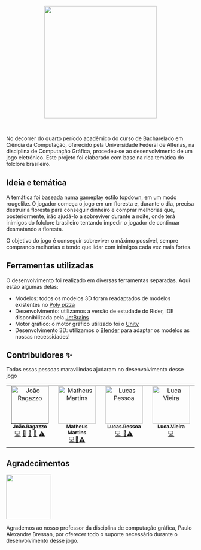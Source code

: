 <p align="center">
  <a href="https://codesandbox.io">
    <img src="https://upload.wikimedia.org/wikipedia/commons/b/bb/Logomarca_da_Unifal_MG.png" height="300px">
  </a>
</p>

&nbsp;

No decorrer do quarto período acadêmico do curso de Bacharelado em Ciência da Computação, 
oferecido pela Universidade Federal de Alfenas, na disciplina de Computação Gráfica, 
procedeu-se ao desenvolvimento de um jogo eletrônico. Este projeto foi elaborado com 
base na rica temática do folclore brasileiro.

## Ideia e temática 

A temática foi baseada numa gameplay estilo topdown, em um modo rougelike. O jogador começa 
o jogo em um floresta e, durante o dia, precisa destruir a floresta para conseguir dinheiro 
e comprar melhorias que, posteriormente, irão ajudá-lo a sobreviver durante a noite, onde terá
inimigos do folclore brasileiro tentando impedir o jogador de continuar desmatando a floresta.

O objetivo do jogo é conseguir sobreviver o máximo possível, sempre comprando melhorias e 
tendo que lidar com inimigos cada vez mais fortes.

## Ferramentas utilizadas

O desenvolvimento foi realizado em diversas ferramentas separadas. Aqui estão algumas delas:

- Modelos: todos os modelos 3D foram readaptados de modelos existentes no [Poly pizza](https://poly.pizza)
- Desenvolvimento: utilizamos a versão de estudade do Rider, IDE disponibilizada pela [JetBrains](https://www.jetbrains.com)
- Motor gráfico: o motor gráfico utilizado foi o [Unity](https://unity.com/)
- Desenvolvimento 3D: utilizamos o [Blender](https://www.blender.org) para adaptar os modelos as nossas necessidades!


## Contribuidores ✨

Todas essas pessoas maravilindas ajudaram no desenvolvimento desse jogo

<table>
  <tbody>
    <tr>
      <td align="center" valign="top" width="14.28%"><a href=""><img src="https://avatars.githubusercontent.com/u/53492603?v=4" width="100px;" alt="João Ragazzo"/><br /><sub><b>João Ragazzo</b></sub></a><br /><a href="https://github.com/joaoragazzo/folklore/commits?author=joaoragazzo" title="Desenvolvimento">💻</a> <a href="https://github.com/joaoragazzo/folklore/commits?author=joaoragazzo" title="Documentação de Bugs" alt="Documentação de bugs">🐛</a> <a href="#" title="Design">🎨</a> <a href="https://github.com/joaoragazzo/folklore/commits?author=joaoragazzo" title="Documentação">📖</a> <a href="https://github.com/joaoragazzo/folklore/commits?author=joaoragazzo" title="Testes">⚠️</a></td>
      <td align="center" valign="top" width="14.28%"><a href="https://github.com/mmsantos147"><img src="https://avatars.githubusercontent.com/u/108198029?v=4" width="100px;" alt="Matheus Martins"/><br /><sub><b>Matheus Martins</b></sub></a><br /><a href="https://github.com/joaoragazzo/folklore/commits?author=mmsantos147" title="Desenvolvimento">💻</a><a href="https://github.com/joaoragazzo/folklore/commits?author=mmsantos147" title="Documentação de Bugs" alt="Documentação de bugs">🐛</a><a href="https://github.com/joaoragazzo/folklore/commits?author=mmsantos147" title="Testes">⚠️</a></td>
      <td align="center" valign="top" width="14.28%"><a href="https://github.com/lucaspvc"><img src="https://avatars.githubusercontent.com/u/117240748?v=4" width="100px;" alt="Lucas Pessoa"/><br /><sub><b>Lucas Pessoa</b></sub></a><br /><a href="https://github.com/joaoragazzo/folklore/commits?author=lucaspvc" title="Code">💻   </a><a href="#" title="Design">🎨</a><a href="https://github.com/joaoragazzo/folklore/commits?author=lucaspvc" title="Testes">⚠️</a></td>
      <td align="center" valign="top" width="14.28%"><a href=https://github.com/Luca-Vieira><img src="https://avatars.githubusercontent.com/u/132175648?v=4" width="100px;" alt="Luca Vieira"/><br /><sub><b>Luca Vieira</b></sub></a><br /> <a href="https://github.com/joaoragazzo/folklore/commits?author=Luca-Vieira" title="Code">💻</a></td>
    </tr>
</table>


## Agradecimentos

<a href="https://www.chromaticqa.com/"><img src="https://cdn-images-1.medium.com/letterbox/147/36/50/50/1*oHHjTjInDOBxIuYHDY2gFA.png?source=logoAvatar-d7276495b101---37816ec27d7a" width="120"/></a>

Agrademos ao nosso professor da disciplina de computação gráfica, Paulo Alexandre Bressan, por oferecer todo o suporte necessário durante o desenvolvimento desse jogo.
